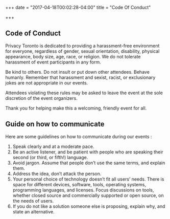 +++
date = "2017-04-18T00:02:28-04:00"
title = "Code Of Conduct"

+++

## Code of Conduct


Privacy Toronto is dedicated to providing a harassment-free environment for everyone, regardless of gender, sexual orientation, disability, physical appearance, body size, age, race, or religion. We do not tolerate harassment of event participants in any form.

Be kind to others. Do not insult or put down other attendees. Behave humanly. Remember that harassment and sexist, racist, or exclusionary jokes are not appropriate in our events.

Attendees violating these rules may be asked to leave the event at the sole discretion of the event organizers.

Thank you for helping make this a welcoming, friendly event for all.

## Guide on how to communicate

Here are some guidelines on how to communicate during our events :

1. Speak clearly and at a moderate pace.
2. Be an active listener, and be patient with people who are speaking their second (or third, or fifth!) language.
3. Avoid jargon. Assume that people don’t use the same terms, and explain them.
5. Address the idea, don’t attack the person.
6. Your personal choice of technology doesn’t fit all users’ needs. There is space for different devices, software, tools, operating systems, programming languages, and licenses. Focus discussions on tools, whether closed source and commercially supported or open source, on the needs of users.
7. If you do not like a solution someone else is proposing, explain why, and state an alternative.

